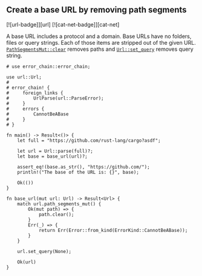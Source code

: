 ## Create a base URL by removing path segments

[![url-badge]][url] [![cat-net-badge]][cat-net]

A base URL includes a protocol and a domain.  Base URLs have no folders,
files or query strings.  Each of those items are stripped out of the given
URL.  [`PathSegmentsMut::clear`] removes paths and [`Url::set_query`] removes
query string.

```rust,editable
# use error_chain::error_chain;

use url::Url;
#
# error_chain! {
#     foreign_links {
#         UrlParse(url::ParseError);
#     }
#     errors {
#         CannotBeABase
#     }
# }

fn main() -> Result<()> {
    let full = "https://github.com/rust-lang/cargo?asdf";

    let url = Url::parse(full)?;
    let base = base_url(url)?;

    assert_eq!(base.as_str(), "https://github.com/");
    println!("The base of the URL is: {}", base);

    Ok(())
}

fn base_url(mut url: Url) -> Result<Url> {
    match url.path_segments_mut() {
        Ok(mut path) => {
            path.clear();
        }
        Err(_) => {
            return Err(Error::from_kind(ErrorKind::CannotBeABase));
        }
    }

    url.set_query(None);

    Ok(url)
}
```

[`PathSegmentsMut::clear`]: https://docs.rs/url/*/url/struct.PathSegmentsMut.html#method.clear
[`Url::set_query`]: https://docs.rs/url/*/url/struct.Url.html#method.set_query
